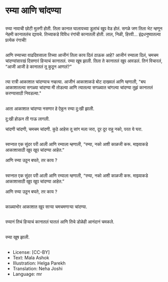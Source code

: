 # रम्या आणि चांदण्या

##
रम्या नावाची छोटी मुलगी होती. तिला कानात घालायच्या डुलांचं खूप वेड होतं. सगळे जण तिला भेट म्हणून नेहमी कानातलंच द्यायचे. तिच्याकडे विविध रंगांची कानातली होती. लाल, निळी, हिरवी... इंद्रधनुष्यातल्या प्रत्येक रंगाची!

##
आणि रम्याच्या वाढदिवसाला तिच्या आजीनं तिला काय दिलं ठाऊक आहे?
आजीनं रम्याला दिलं, चमचम चांदण्यांसारखं दिसणारं हिर्‍याचं कानातलं. रम्या खूष झाली. तिला ते कानातलं खूप आवडलं. तिनं विचारलं, “आजी आजी हे कानातलं तू कुठून आणलं?”

##
त्या रात्री आकाशात चांदण्याच  नव्हत्या. आजीनं आकाशाकडे बोट दाखवलं आणि म्हणाली, 
"बघ आकाशातल्या सगळ्या चांदण्या मी तोडल्या आणि त्यातल्या सगळ्यात चांगल्या चांदण्या तुझं कानातलं करण्यासाठी निवडल्या."

##
आता आकाशात चांदण्या नसणार हे ऐकून रम्या दु:खी झाली.

दु:खी होऊन ती गाऊ लागली.

चांदणी चांदणी, चमचम चांदणी.
कुठे आहेस तू सांग मला जरा, दूर दूर राहू नको, परत ये घरा.

##
स्वप्नात एक सुंदर परी आली आणि रम्याला म्हणाली, “रम्या, नको अशी काळजी करू. माझ्याकडे आकाशासाठी खूप खूप चांदण्या आहेत.” 

आणि रम्या उठून बघते, तर काय ?

##
स्वप्नात एक सुंदर परी आली आणि रम्याला म्हणाली, “रम्या, नको अशी काळजी करू. माझ्याकडे आकाशासाठी खूप खूप चांदण्या आहेत.” 

आणि रम्या उठून बघते, तर काय ?

##
काळ्याभोर आकाशात खूप सार्‍या चमचमणार्‍या चांदण्या.

##
रम्यानं तिचं हिर्‍याचं कानातलं घातलं आणि तिचे डोळेही आनंदानं चमकले.

##
रम्या खूष झाली.

##
* License: [CC-BY]
* Text: Mala Ashok
* Illustration: Helga Parekh
* Translation: Neha Joshi
* Language: mr
